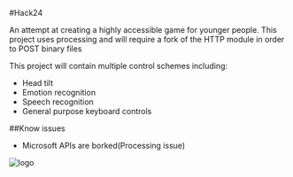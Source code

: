 #Hack24

An attempt at creating a highly accessible game for younger people. This project uses processing and will require a fork of the HTTP module in order to POST binary files

This project will contain multiple control schemes including:

 - Head tilt
 - Emotion recognition
 - Speech recognition
 - General purpose keyboard controls

##Know issues
 - Microsoft APIs are borked(Processing issue)

![logo](https://raw.githubusercontent.com/daveNewcastle/Hack24/master/logo.png)


